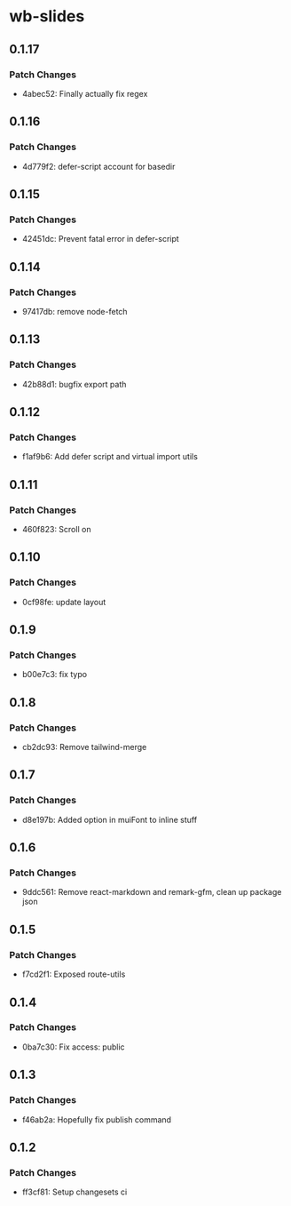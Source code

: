 # wb-slides

## 0.1.17

### Patch Changes

- 4abec52: Finally actually fix regex

## 0.1.16

### Patch Changes

- 4d779f2: defer-script account for basedir

## 0.1.15

### Patch Changes

- 42451dc: Prevent fatal error in defer-script

## 0.1.14

### Patch Changes

- 97417db: remove node-fetch

## 0.1.13

### Patch Changes

- 42b88d1: bugfix export path

## 0.1.12

### Patch Changes

- f1af9b6: Add defer script and virtual import utils

## 0.1.11

### Patch Changes

- 460f823: Scroll on <html>

## 0.1.10

### Patch Changes

- 0cf98fe: update layout

## 0.1.9

### Patch Changes

- b00e7c3: fix typo

## 0.1.8

### Patch Changes

- cb2dc93: Remove tailwind-merge

## 0.1.7

### Patch Changes

- d8e197b: Added option in muiFont to inline stuff

## 0.1.6

### Patch Changes

- 9ddc561: Remove react-markdown and remark-gfm, clean up package json

## 0.1.5

### Patch Changes

- f7cd2f1: Exposed route-utils

## 0.1.4

### Patch Changes

- 0ba7c30: Fix access: public

## 0.1.3

### Patch Changes

- f46ab2a: Hopefully fix publish command

## 0.1.2

### Patch Changes

- ff3cf81: Setup changesets ci
